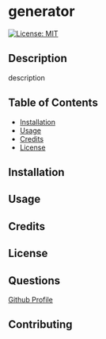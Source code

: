 # generator
[![License: MIT](https://img.shields.io/badge/License-MIT-yellow.svg)](https://opensource.org/licenses/MIT)
## Description
description
## Table of Contents
- [Installation](#installation) 
- [Usage](#usage)
- [Credits](#credits)
- [License](#license)
## Installation
## Usage
## Credits
## License
## Questions
[Github Profile](https://github.com/Crlyhdfrd)
## Contributing